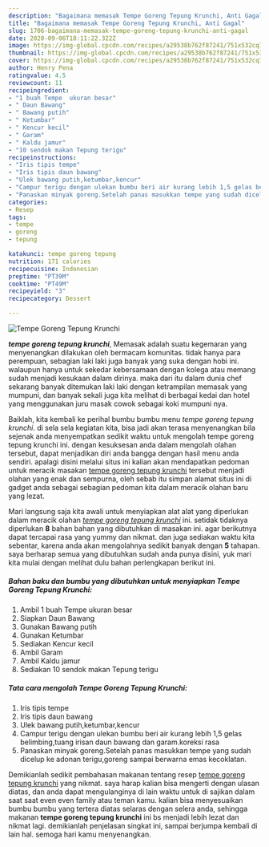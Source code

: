 ```yaml
---
description: "Bagaimana memasak Tempe Goreng Tepung Krunchi, Anti Gagal"
title: "Bagaimana memasak Tempe Goreng Tepung Krunchi, Anti Gagal"
slug: 1706-bagaimana-memasak-tempe-goreng-tepung-krunchi-anti-gagal
date: 2020-09-06T18:11:22.322Z
image: https://img-global.cpcdn.com/recipes/a29538b762f87241/751x532cq70/tempe-goreng-tepung-krunchi-foto-resep-utama.jpg
thumbnail: https://img-global.cpcdn.com/recipes/a29538b762f87241/751x532cq70/tempe-goreng-tepung-krunchi-foto-resep-utama.jpg
cover: https://img-global.cpcdn.com/recipes/a29538b762f87241/751x532cq70/tempe-goreng-tepung-krunchi-foto-resep-utama.jpg
author: Henry Pena
ratingvalue: 4.5
reviewcount: 11
recipeingredient:
- "1 buah Tempe  ukuran besar"
- " Daun Bawang"
- " Bawang putih"
- " Ketumbar"
- " Kencur kecil"
- " Garam"
- " Kaldu jamur"
- "10 sendok makan Tepung terigu"
recipeinstructions:
- "Iris tipis tempe"
- "Iris tipis daun bawang"
- "Ulek bawang putih,ketumbar,kencur"
- "Campur terigu dengan ulekan bumbu beri air kurang lebih 1,5 gelas belimbing,tuang irisan daun bawang dan garam.koreksi rasa"
- "Panaskan minyak goreng.Setelah panas masukkan tempe yang sudah dicelup ke adonan terigu,goreng sampai berwarna emas kecoklatan."
categories:
- Resep
tags:
- tempe
- goreng
- tepung

katakunci: tempe goreng tepung 
nutrition: 171 calories
recipecuisine: Indonesian
preptime: "PT39M"
cooktime: "PT49M"
recipeyield: "3"
recipecategory: Dessert

---
```



![Tempe Goreng Tepung Krunchi](https://img-global.cpcdn.com/recipes/a29538b762f87241/751x532cq70/tempe-goreng-tepung-krunchi-foto-resep-utama.jpg)

<b><i>tempe goreng tepung krunchi</i></b>, Memasak adalah suatu kegemaran yang menyenangkan dilakukan oleh bermacam komunitas. tidak hanya para perempuan, sebagian laki laki juga banyak yang suka dengan hobi ini. walaupun hanya untuk sekedar kebersamaan dengan kolega atau memang sudah menjadi kesukaan dalam dirinya. maka dari itu dalam dunia chef sekarang banyak ditemukan laki laki dengan ketrampilan memasak yang mumpuni, dan banyak sekali juga kita melihat di berbagai kedai dan hotel yang menggunakan juru masak cowok sebagai koki mumpuni nya.



Baiklah, kita kembali ke perihal bumbu bumbu menu <i>tempe goreng tepung krunchi</i>. di sela sela kegiatan kita, bisa jadi akan terasa menyenangkan bila sejenak anda menyempatkan sedikit waktu untuk mengolah tempe goreng tepung krunchi ini. dengan kesuksesan anda dalam mengolah olahan tersebut, dapat menjadikan diri anda bangga dengan hasil menu anda sendiri. apalagi disini melalui situs ini kalian akan mendapatkan pedoman untuk meracik masakan <u>tempe goreng tepung krunchi</u> tersebut menjadi olahan yang enak dan sempurna, oleh sebab itu simpan alamat situs ini di gadget anda sebagai sebagian pedoman kita dalam meracik olahan baru yang lezat.


Mari langsung saja kita awali untuk menyiapkan alat alat yang diperlukan dalam meracik olahan <u><i>tempe goreng tepung krunchi</i></u> ini. setidak tidaknya diperlukan <b>8</b> bahan bahan yang dibutuhkan di masakan ini. agar berikutnya dapat tercapai rasa yang yummy dan nikmat. dan juga sediakan waktu kita sebentar, karena anda akan mengolahnya sedikit banyak dengan <b>5</b> tahapan. saya berharap semua yang dibutuhkan sudah anda punya disini, yuk mari kita mulai dengan melihat dulu bahan perlengkapan berikut ini.

<!--inarticleads1-->

##### Bahan baku dan bumbu yang dibutuhkan untuk menyiapkan Tempe Goreng Tepung Krunchi:

1. Ambil 1 buah Tempe  ukuran besar
1. Siapkan  Daun Bawang
1. Gunakan  Bawang putih
1. Gunakan  Ketumbar
1. Sediakan  Kencur kecil
1. Ambil  Garam
1. Ambil  Kaldu jamur
1. Sediakan 10 sendok makan Tepung terigu




<!--inarticleads2-->

##### Tata cara mengolah Tempe Goreng Tepung Krunchi:

1. Iris tipis tempe
1. Iris tipis daun bawang
1. Ulek bawang putih,ketumbar,kencur
1. Campur terigu dengan ulekan bumbu beri air kurang lebih 1,5 gelas belimbing,tuang irisan daun bawang dan garam.koreksi rasa
1. Panaskan minyak goreng.Setelah panas masukkan tempe yang sudah dicelup ke adonan terigu,goreng sampai berwarna emas kecoklatan.




Demikianlah sedikit pembahasan makanan tentang resep <u>tempe goreng tepung krunchi</u> yang nikmat. saya harap kalian bisa mengerti dengan ulasan diatas, dan anda dapat mengulanginya di lain waktu untuk di sajikan dalam saat saat even even family atau teman kamu. kalian bisa menyesuaikan bumbu bumbu yang tertera diatas selaras dengan selera anda, sehingga makanan <b>tempe goreng tepung krunchi</b> ini bs menjadi lebih lezat dan nikmat lagi. demikianlah penjelasan singkat ini, sampai berjumpa kembali di lain hal. semoga hari kamu menyenangkan.

